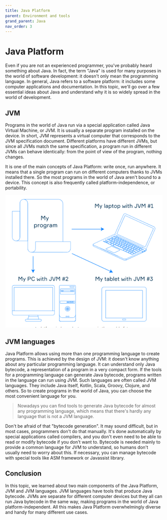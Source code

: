 ```yaml
---
title: Java Platform
parent: Environment and tools
grand_parent: Java
nav_order: 3
---
```


# Java Platform

Even if you are not an experienced programmer, you've probably heard something about Java. In fact, the term "Java" is used for many purposes in the world of software development: it doesn't only mean the programming language. In general, Java refers to a software platform: it includes some computer applications and documentation. In this topic, we'll go over a few essential ideas about Java and understand why it is so widely spread in the world of development.

## JVM

Programs in the world of Java run via a special application called Java Virtual Machine, or JVM. It is usually a separate program installed on the device. In short, JVM represents a virtual computer that corresponds to the JVM specification document. Different platforms have different JVMs, but since all JVMs match the same specification, a program run in different JVMs can behave identically: from the point of view of the program, nothing changes.

It is one of the main concepts of Java Platform: write once, run anywhere. It means that a single program can run on different computers thanks to JVMs installed there. So the most programs in the world of Java aren't bound to a device. This concept is also frequently called platform-independence, or portability.

![img](../img/java1.PNG)

## JVM languages 

Java Platform allows using more than one programming language to create programs. This is achieved by the design of JVM: it doesn't know anything about any particular programming language. It can understand only Java bytecode, a representation of a program in a very compact form. If the tools for a programming language can generate Java bytecode, programs written in the language can run using JVM. Such languages are often called JVM languages. They include Java itself, Kotlin, Scala, Groovy, Clojure, and others. So to create programs in the world of Java, you can choose the most convenient language for you.

> Nowadays you can find tools to generate Java bytecode for almost any programming language, which means that there's hardly any language that is not a JVM language.

Don't be afraid of that "bytecode generation". It may sound difficult, but in most cases, programmers don't do that manually. It's done automatically by special applications called compilers, and you don't even need to be able to read or modify bytecode if you don't want to. Bytecode is needed mainly to provide a common language for JVM to understand, so humans don't usually need to worry about this. If necessary, you can manage bytecode with special tools like ASM framework or Javassist library.

## Conclusion

In this topic, we learned about two main components of the Java Platform, JVM and JVM languages. JVM languages have tools that produce Java bytecode. JVMs are separate for different computer devices but they all can run Java bytecode in the same way, making programs in the world of Java platform-independent. All this makes Java Platform overwhelmingly diverse and handy for many different use cases.